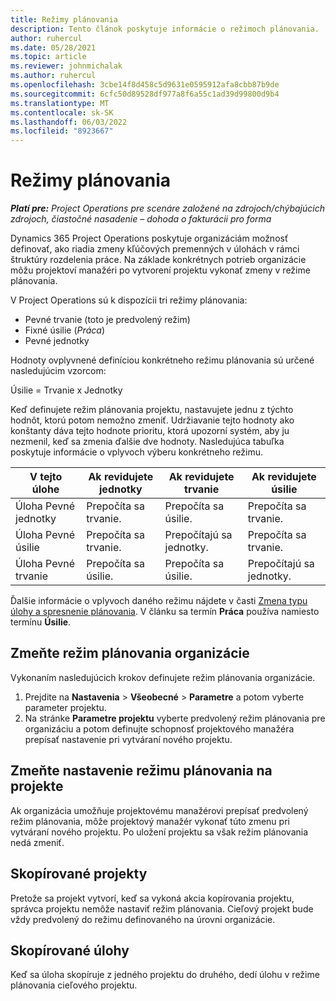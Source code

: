 ```yaml
---
title: Režimy plánovania
description: Tento článok poskytuje informácie o režimoch plánovania.
author: ruhercul
ms.date: 05/28/2021
ms.topic: article
ms.reviewer: johnmichalak
ms.author: ruhercul
ms.openlocfilehash: 3cbe14f8d458c5d9631e0595912afa8cbb87b9de
ms.sourcegitcommit: 6cfc50d89528df977a8f6a55c1ad39d99800d9b4
ms.translationtype: MT
ms.contentlocale: sk-SK
ms.lasthandoff: 06/03/2022
ms.locfileid: "8923667"
---
```

# <a name="scheduling-modes"></a>Režimy plánovania

_**Platí pre:** Project Operations pre scenáre založené na zdrojoch/chýbajúcich zdrojoch, čiastočné nasadenie – dohoda o fakturácii pro forma_


Dynamics 365 Project Operations poskytuje organizáciám možnosť definovať, ako riadia zmeny kľúčových premenných v úlohách v rámci štruktúry rozdelenia práce. Na základe konkrétnych potrieb organizácie môžu projektoví manažéri po vytvorení projektu vykonať zmeny v režime plánovania.

V Project Operations sú k dispozícii tri režimy plánovania:

  - Pevné trvanie (toto je predvolený režim)
  - Fixné úsilie (*Práca*)
  - Pevné jednotky

Hodnoty ovplyvnené definíciou konkrétneho režimu plánovania sú určené nasledujúcim vzorcom:

  Úsilie = Trvanie x Jednotky

Keď definujete režim plánovania projektu, nastavujete jednu z týchto hodnôt, ktorú potom nemožno zmeniť. Udržiavanie tejto hodnoty ako konštanty dáva tejto hodnote prioritu, ktorá upozorní systém, aby ju nezmenil, keď sa zmenia ďalšie dve hodnoty. Nasledujúca tabuľka poskytuje informácie o vplyvoch výberu konkrétneho režimu.

| **V tejto úlohe**             | **Ak revidujete jednotky**   | **Ak revidujete trvanie** | **Ak revidujete úsilie**  |
|----------------------|---------------------------|----------------------------|---------------------------|
| Úloha Pevné jednotky     | Prepočíta sa trvanie. | Prepočíta sa úsilie.    | Prepočíta sa trvanie. |
| Úloha Pevné úsilie    | Prepočíta sa trvanie. | Prepočítajú sa jednotky.    | Prepočíta sa trvanie. |
| Úloha Pevné trvanie  | Prepočíta sa úsilie.   | Prepočíta sa úsilie.    | Prepočítajú sa jednotky.   |

Ďalšie informácie o vplyvoch daného režimu nájdete v časti [Zmena typu úlohy a spresnenie plánovania](https://support.microsoft.com/en-us/office/change-the-task-type-for-more-accurate-scheduling-b0b969ad-45bc-4e9e-8967-435587548a72). V článku sa termín **Práca** používa namiesto termínu **Úsilie**.

## <a name="change-the-organizations-scheduling-mode"></a>Zmeňte režim plánovania organizácie

Vykonaním nasledujúcich krokov definujete režim plánovania organizácie.

1. Prejdite na **Nastavenia** \> **Všeobecné** \> **Parametre** a potom vyberte parameter projektu. 
2. Na stránke **Parametre projektu** vyberte predvolený režim plánovania pre organizáciu a potom definujte schopnosť projektového manažéra prepísať nastavenie pri vytváraní nového projektu.

## <a name="change-the-scheduling-mode-setting-on-a-project"></a>Zmeňte nastavenie režimu plánovania na projekte

Ak organizácia umožňuje projektovému manažérovi prepísať predvolený režim plánovania, môže projektový manažér vykonať túto zmenu pri vytváraní nového projektu. Po uložení projektu sa však režim plánovania nedá zmeniť.

## <a name="copied-projects"></a>Skopírované projekty

Pretože sa projekt vytvorí, keď sa vykoná akcia kopírovania projektu, správca projektu nemôže nastaviť režim plánovania. Cieľový projekt bude vždy predvolený do režimu definovaného na úrovni organizácie.

## <a name="copied-tasks"></a>Skopírované úlohy

Keď sa úloha skopíruje z jedného projektu do druhého, dedí úlohu v režime plánovania cieľového projektu.
